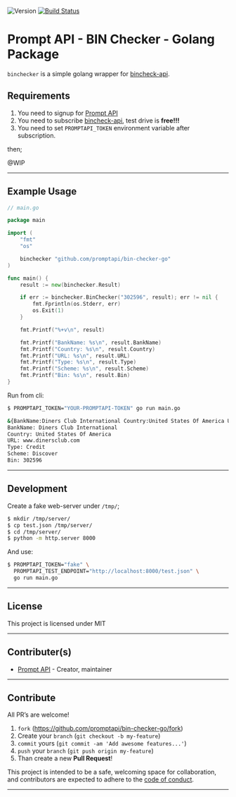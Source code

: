 ![Version](https://img.shields.io/badge/version-0.0.0-orange.svg)
[![Build Status](https://travis-ci.org/promptapi/bin-checker-go.svg?branch=main)](https://travis-ci.org/promptapi/bin-checker-go)

# Prompt API - BIN Checker - Golang Package

`binchecker` is a simple golang wrapper for [bincheck-api][bincheck-api].

## Requirements

1. You need to signup for [Prompt API][promptapi-signup]
1. You need to subscribe [bincheck-api][bincheck-api], test drive is **free!!!**
1. You need to set `PROMPTAPI_TOKEN` environment variable after subscription.

then;

@WIP

---

## Example Usage

```go
// main.go

package main

import (
	"fmt"
	"os"

	binchecker "github.com/promptapi/bin-checker-go"
)

func main() {
	result := new(binchecker.Result)

	if err := binchecker.BinChecker("302596", result); err != nil {
		fmt.Fprintln(os.Stderr, err)
		os.Exit(1)
	}

	fmt.Printf("%+v\n", result)

	fmt.Printf("BankName: %s\n", result.BankName)
	fmt.Printf("Country: %s\n", result.Country)
	fmt.Printf("URL: %s\n", result.URL)
	fmt.Printf("Type: %s\n", result.Type)
	fmt.Printf("Scheme: %s\n", result.Scheme)
	fmt.Printf("Bin: %s\n", result.Bin)
}
```

Run from cli:

```bash
$ PROMPTAPI_TOKEN="YOUR-PROMPTAPI-TOKEN" go run main.go

&{BankName:Diners Club International Country:United States Of America URL:www.dinersclub.com Type:Credit Scheme:Discover Bin:302596}
BankName: Diners Club International
Country: United States Of America
URL: www.dinersclub.com
Type: Credit
Scheme: Discover
Bin: 302596
```

---

## Development

Create a fake web-server under `/tmp/`;

```bash
$ mkdir /tmp/server/
$ cp test.json /tmp/server/
$ cd /tmp/server/
$ python -m http.server 8000
```

And use:

```bash
$ PROMPTAPI_TOKEN="fake" \
  PROMPTAPI_TEST_ENDPOINT="http://localhost:8000/test.json" \
  go run main.go
```

---

## License

This project is licensed under MIT

---

## Contributer(s)

* [Prompt API](https://github.com/promptapi) - Creator, maintainer

---

## Contribute

All PR’s are welcome!

1. `fork` (https://github.com/promptapi/bin-checker-go/fork)
1. Create your `branch` (`git checkout -b my-feature`)
1. `commit` yours (`git commit -am 'Add awesome features...'`)
1. `push` your `branch` (`git push origin my-feature`)
1. Than create a new **Pull Request**!

This project is intended to be a safe,
welcoming space for collaboration, and contributors are expected to adhere to
the [code of conduct][coc].


---

[bincheck-api]:     https://promptapi.com/marketplace/docs/bincheck-api
[promptapi-signup]: https://promptapi.com/#signup-form
[coc]:              https://github.com/promptapi/bin-checker-go/blob/main/CODE_OF_CONDUCT.md
